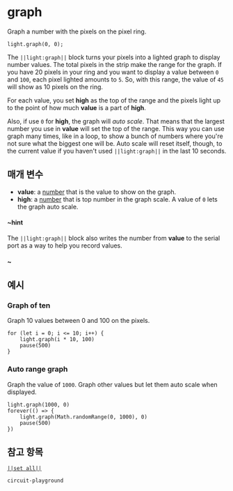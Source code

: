 # graph

Graph a number with the pixels on the pixel ring.

```sig
light.graph(0, 0);
```

The `||light:graph||` block turns your pixels into a lighted graph to display number values. The total pixels in the strip make the range for the graph. If you have 20 pixels in your ring and you want to display a value between `0` and `100`, each pixel lighted amounts to `5`. So, with this range, the value of `45` will show as 10 pixels on the ring.

For each value, you set **high** as the top of the range and the pixels light up to the point of how much **value** is a part of **high**.

Also, if use `0` for **high**, the graph will *auto scale*. That means that the largest number you use in **value** will set the top of the range. This way you can use graph many times, like in a loop, to show a bunch of numbers where you're not sure what the biggest one will be. Auto scale will reset itself, though, to the current value if you haven't used `||light:graph||` in the last 10 seconds.

## 매개 변수

* **value**: a [number](/types/number) that is the value to show on the graph.
* **high**: a [number](/types/number) that is top number in the graph scale. A value of `0` lets the graph auto scale.

#### ~hint

The `||light:graph||` block also writes the number from **value** to the serial port as a way to help you record values.

#### ~

## 예시

### Graph of ten

Graph 10 values between 0 and 100 on the pixels.

```blocks
for (let i = 0; i <= 10; i++) {
    light.graph(i * 10, 100)
    pause(500)
}
```

### Auto range graph

Graph the value of `1000`. Graph other values but let them auto scale when displayed.

```blocks
light.graph(1000, 0)
forever(() => {
    light.graph(Math.randomRange(0, 1000), 0)
    pause(500)
})
```

## 참고 항목

[`||set all||`](/reference/light/set-all)

```package
circuit-playground
```